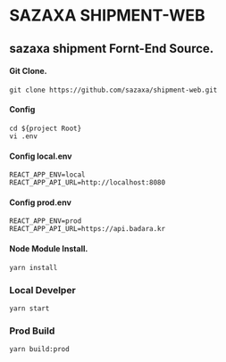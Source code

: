 # SAZAXA SHIPMENT-WEB

## sazaxa shipment Fornt-End Source.

#### Git Clone.

```
git clone https://github.com/sazaxa/shipment-web.git
```

#### Config
```
cd ${project Root}
vi .env
```

#### Config local.env

```
REACT_APP_ENV=local
REACT_APP_API_URL=http://localhost:8080
```

#### Config prod.env

```
REACT_APP_ENV=prod
REACT_APP_API_URL=https://api.badara.kr
```

#### Node Module Install.

```
yarn install
```

### Local Develper

```
yarn start
```

### Prod Build

```
yarn build:prod
```

